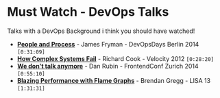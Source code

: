 # Must Watch - DevOps Talks

Talks with a DevOps Background i think you should have watched!

* [**People and Process**](https://vimeo.com/album/3093746/video/110484640) - James Fryman - DevOpsDays Berlin 2014 `[0:31:09]`
* [**How Complex Systems Fail**](https://www.youtube.com/watch?v=2S0k12uZR14) - Richard Cook - Velocity 2012 `[0:28:20]`
* [**We don't talk anymore**](https://www.youtube.com/watch?v=5rtH1OkX_JU) - Dan Rubin - FrontendConf Zurich 2014  `[0:55:10]`
* [**Blazing Performance with Flame Graphs**](https://www.youtube.com/watch?v=nZfNehCzGdw) - Brendan Gregg - LISA 13  `[1:31:31]`
